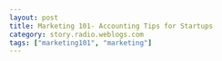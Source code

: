 ```yaml
---
layout: post
title: Marketing 101- Accounting Tips for Startups
category: story.radio.weblogs.com
tags: ["marketing101", "marketing"]
---
```

<head>
<meta http-equiv="Content-Type" content="text/html; charset=UTF-8">
    <meta http-equiv="Expires" content="Mon, 01 Jan 1990 01:00:00 GMT">
    <title>Marketing 101: Accounting Tips for Startups</title>
    <style type="text/css">
      body {
        margin-top: 0px;
        margin-left: 0px;
        margin-right: 0px;
        margin-bottom: 0px;
        }

      body, td, p {
        font-family: verdana, sans-serif;
        font-size: 90%;
        }

      h2 { 
        font-family: Verdana, Arial, Helvetica, sans-serif; font-size: 24px; font-weight: bold
        }
      .header {
        font-family: Verdana, Arial, Helvetica, sans-serif; font-size: 40px; font-weight: bold
        }
      .realsmall {
        font-family: Verdana, Arial, Helvetica, sans-serif; font-size: 9px;
        }
      .small {
        font-family: Verdana, Arial, Helvetica, sans-serif; font-size: 10px;
        }
      </style>
    </head>

| 

 |

| ![](http://radio.weblogs.com/0103807/images/trans60x60.gif)  
 | Last updated: 8/29/2002; 7:55:36 AM  
 | ![](http://radio.weblogs.com/0103807/images/trans60x60.gif) |

| ![](http://radio.weblogs.com/0103807/images/trans60x1.gif)  
 | 

<font size="+3"><b><a href="http://radio.weblogs.com/0103807/" style="color:black; text-decoration:none">The FuzzyBlog!</a></b></font>  
_Marketing 101. Consulting 101. PHP Consulting. Random geeky stuff. I Blog Therefore I Am._

<font size="+1"><b>Marketing 101: Accounting Tips for Startups</b></font>

NOTE: If you don't like this story (and the next few) then all I have to say is it's HIS fault where "HIS" is a reader who emailed me this question:

> Scott,
> 
> So, the other day, when I IMd you while you were on the phone, I was&nbsp;planning on asking you about running your own business, with a partner.
> 
> I'm actually starting a BLANK business (will hit you up to BLANK for us later) with two other folks.
> 
> We're going to set up an S-Corp, and I was wondering what experience&nbsp;you have with that idea, and how it works with partners...
> 
> Also, if you have any insights into accounting, I'd appreciate them...
> 
> perhaps you've written something before that I can read, or have some&nbsp; links you wouldn't mind passing on.
> 
> Much appreciated as always (and btw, we need FuzzyOffice NOW!)&nbsp; heh
> 
> HIS
## Scott's 5 Tips on Accounting for Startups
> NOTE: Accounting is not my best area.&nbsp; I only got a B or B+ in it in business school.&nbsp; Loathe it like the plague.&nbsp; I'd prefer to eat glass.&nbsp; Or drink Jim Jones brand Koolaid.&nbsp; I strongly, strongly recommend that you check these with your accountant.&nbsp; They work for me and my businesses; that's not to say they will work for yours.&nbsp; Anyway ...
> 
> 1. **QuickBooks**.&nbsp; Quick Books from Day 1.&nbsp; Don't screw around with other options.&nbsp; Quick Books just owns this market.&nbsp; Quicken Personal & Business edition is also ok.  
>   
> 2. **ADP or Ceridian**. Sign up with ADP or Ceridian for payroll FROM DAY 1.&nbsp; Prevents tons of accounting mistakes.&nbsp; And forces you to not steal from funds that are reserved for the government but you hold for a quarter at a time depending on your filing approach.  
>   
> 3. **IRS**.&nbsp; Never, ever, ever, ever fu\* with the IRS.&nbsp; Not worth it.&nbsp; Be fiscally conservative as heck.&nbsp; Audits suck.  
>   
> 4. **Keep Receipts for EVERYTHING**.&nbsp; 5th word: KEEP EVERY SINGLE RECEIPT AND LOG IT INTO QUICKEN (PERSONAL) FROM DAY 1.&nbsp; Pretty much anything is expensable (extension cords, powerstrips, etc) and you'd be surprised how it adds up.&nbsp; When I estimated the amount of "misc" expenses I didn't expense back in the day, I came up north of $25,000 ....  
>   
> 5. **You Can 1099 Yourself.&nbsp;** If you aren't doing salaries then treat yourselves like 1099 indep contractors and compensate that way but bear in mind that there are specific tests involved for this that the IRS will hold you to in an audit and THEY CAN BACK TAX YOU ON THIS IF YOU LIE.&nbsp; Basic test is   
> 
> - Does the employer provide the tools to do the job (i.e. if they give you the computer you're an employee; if its your computer, you are a contractor).   
> - Does the employer provide the place where the work is regularly done.   
> - See the official IRS guidelines at these links (and if anyone has better links, please send them):   
> 
> - [Long Link 1](http://www.irs.gov/businesses/display/0,,i1%3D2%26genericId%3D20156,00.html)   
> - [http://www.irs.gov/pub/irs-pdf/p15.pdf](http://www.irs.gov/pub/irs-pdf/p15.pdf)   
> - [http://www.irs.gov/pub/irs-pdf/p1976.pdf](http://www.irs.gov/pub/irs-pdf/p1976.pdf)&nbsp;(this seems to be the real one)   
> - [http://www.irs.gov/pub/irs-pdf/p533.pdf](http://www.irs.gov/pub/irs-pdf/p533.pdf)&nbsp;(personal filing guidelines)  
> - [Subcontractor Tests - 1](http://www.irs.gov/businesses/display/0,,i1%3D2%26genericId%3D20158,00.html)  
> - [Subcontractor Tests - 2 Behavioral Control](http://www.irs.gov/businesses/display/0,,i1%3D2%26genericId%3D20157,00.html)  
> - [Subcontractor Tests - 3 Relationship of the Parties](http://www.irs.gov/businesses/display/0,,i1%3D2%26genericId%3D20159,00.html)  
> - [Subcontractor Filing Dates](http://www.irs.gov/businesses/display/0,,i1%3D2%26genericId%3D20374,00.html)  
> - **General Comment:** The IRS guidelines are substantially easier than what I wrote which is what my accountants have told me and does make sense.&nbsp; It's also (if I remember correctly) the guidelines that were applied in the Microsoft independent contractor tax lawsuit by the IRS.&nbsp; Do what you like.&nbsp; I'll stay with my own advice.
So there you have it.&nbsp; 5 tips on accounting for startups.&nbsp; Here are 2 bonus!&nbsp;tips!!!:
> 6.&nbsp; **Take Your Own Sales Commissions**.&nbsp; All too often owners forget they are real people too and don't take their own commissions.&nbsp; It's ok to take commissions and actually good since cash is \*good\* and a \*motivator\*.
> 
> 7.&nbsp; **Don't Forgo Salaries or Document All Loans**.&nbsp; When you start your own business, you often forgo salary or loan the business money.&nbsp; You'd be surprised how quickly the years pass and it's unclear where the $$$ came from.&nbsp; And you never do get repaid.

<script src="http://radiocomments.userland.com/comments?u=103807&amp;c=counts" type="text/javascript"></script>[comment&nbsp;[<script type="text/javascript" language="JavaScript">commentCounter ("stories/2002/08/29/marketing101AccountingTipsForStartups")</script>]](http://radiocomments.userland.com/comments?u=103807&p=stories%2F2002%2F08%2F29%2Fmarketing101AccountingTipsForStartups&link=http%3A%2F%2Fradio.weblogs.com%2F0103807%2Fstories%2F2002%2F08%2F29%2Fmarketing101AccountingTipsForStartups.html "Click here to comment on this page.")

<script language="JavaScript" type="text/javascript"><!--
	var imageUrl = "http://radio.xmlstoragesystem.com/weblogStats/count.gif";
	var imageTag = "<img src=\"" + imageUrl + "?group=radio1&usernum=103807&referer=" + escape (document.referrer) + "\" height=\"1\" width=\"1\">";
	document.write (imageTag);
	//--></script>

 | ![](http://radio.weblogs.com/0103807/images/trans60x1.gif)  
 |
| ![](http://radio.weblogs.com/0103807/images/trans60x60.gif)  
 | Copyright 2002 © The FuzzyStuff  
 | ![](http://radio.weblogs.com/0103807/images/trans60x60.gif)  
 |

